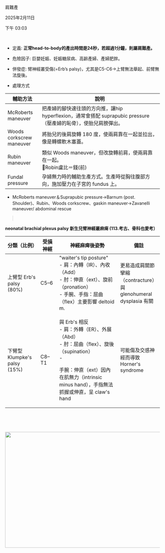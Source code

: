 肩難產

2025年2月11日

下午 03:03

 

- 定義: **正常head-to-body的產出時間是24秒，若超過1分鐘，則屬肩難產。**

<!-- -->

- 危險因子: 巨嬰妊娠、妊娠糖尿病、高齡產婦、產婦肥胖。

- 併發症: 臂神經叢受傷(=Erb’s palsy)，尤其是C5-C6→上臂無法舉起、前臂無法旋後。

- 處理方式

<table>
<colgroup>
<col style="width: 22%" />
<col style="width: 77%" />
</colgroup>
<thead>
<tr class="header">
<th><strong>輔助方法</strong></th>
<th><strong>說明</strong></th>
</tr>
</thead>
<tbody>
<tr class="odd">
<td>McRoberts maneuver</td>
<td>把產婦的腳快速往頭的方向推，讓hip hyperflexion，通常會搭配 suprapubic pressure（壓產婦的恥骨），使胎兒肩膀彈出。</td>
</tr>
<tr class="even">
<td>Woods corkscrew maneuver</td>
<td>將胎兒的後肩旋轉 180 度，使兩肩靠在一起並拉出，像是轉螺軟木塞蓋。</td>
</tr>
<tr class="odd">
<td>Rubin maneuver</td>
<td>類似 Woods maneuver，但改旋轉前肩，使兩肩靠在一起。<br />
🧠Robin盧比＝錢(前)</td>
</tr>
<tr class="even">
<td>Fundal pressure</td>
<td>孕婦無力時的輔助生產方式。生產時從胸往腹部方向，施加壓力在子宮的 fundus 上。</td>
</tr>
</tbody>
</table>

- McRoberts maneuver＆Suprapubic pressure→Barnum (post. Shoulder)、Rubin、Woods corkscrew、gaskin maneuver→Zavanelli maneuver/ abdominal rescue

>  

**neonatal brachial plexus palsy 新生兒臂神經叢麻痺 (113.考古、骨科也愛考）**

<table>
<colgroup>
<col style="width: 21%" />
<col style="width: 12%" />
<col style="width: 39%" />
<col style="width: 26%" />
</colgroup>
<thead>
<tr class="header">
<th><strong>分類（比例）</strong></th>
<th><strong>受損神經</strong></th>
<th><strong>神經麻痺後姿勢</strong></th>
<th><strong>備註</strong></th>
</tr>
</thead>
<tbody>
<tr class="odd">
<td>上臂型 Erb's palsy (80%)</td>
<td>C5–6</td>
<td>"waiter's tip posture"<br />
- 肩：內轉（IR）、內收（Add）<br />
- 肘：伸直（ext）、旋前（pronation）<br />
- 手腕、手指：屈曲（flex）主要影響 deltoid m.</td>
<td>更易造成肩關節攣縮（contracture）與 glenohumeral dysplasia 有關</td>
</tr>
<tr class="even">
<td>下臂型 Klumpke's palsy (15%)</td>
<td>C8–T1</td>
<td><p>與 Erb's 相反<br />
- 肩：外轉（ER）、外展（Abd）<br />
- 肘：屈曲（flex）、旋後（supination）<br />
-</p>
<p>手腕：伸直（ext）因內在肌無力（intrinsic minus hand），手指無法抓握或伸直，呈 claw's hand</p></td>
<td>可能傷及交感神經而導致 Horner's syndrome</td>
</tr>
</tbody>
</table>

 

 

<img src="C:\Users\ai\AppData\Local\Temp\國考中文醫學知識網站架設計畫\pandoc/media/image1.png" style="width:5.9375in;height:3.92708in" />
